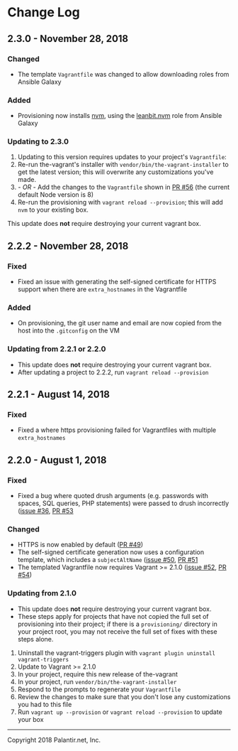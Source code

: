 # Change Log

## 2.3.0 - November 28, 2018

### Changed

* The template `Vagrantfile` was changed to allow downloading roles from Ansible Galaxy

### Added

* Provisioning now installs [nvm](https://github.com/creationix/nvm), using the [leanbit.nvm](https://github.com/leanbit/ansible-nvm) role from Ansible Galaxy

### Updating to 2.3.0

1. Updating to this version requires updates to your project's `Vagrantfile`:
  1. Re-run the-vagrant's installer with `vendor/bin/the-vagrant-installer` to get the latest version; this will overwrite any customizations you've made.
  2. _- OR -_ Add the changes to the `Vagrantfile` shown in [PR #56](https://github.com/palantirnet/the-vagrant/pull/56/files#diff-560ad909e5c24f0a4d43fed0aec59079) (the current default Node version is 8)
2. Re-run the provisioning with `vagrant reload --provision`; this will add `nvm` to your existing box.

This update does **not** require destroying your current vagrant box.

## 2.2.2 - November 28, 2018

### Fixed

* Fixed an issue with generating the self-signed certificate for HTTPS support when there are `extra_hostnames` in the Vagrantfile

### Added

* On provisioning, the git user name and email are now copied from the host into the `.gitconfig` on the VM

### Updating from 2.2.1 or 2.2.0

* This update does **not** require destroying your current vagrant box.
* After updating a project to 2.2.2, run `vagrant reload --provision`


## 2.2.1 - August 14, 2018

### Fixed

* Fixed a where https provisioning failed for Vagrantfiles with multiple `extra_hostnames`

## 2.2.0 - August 1, 2018

### Fixed

* Fixed a bug where quoted drush arguments (e.g. passwords with spaces, SQL queries, PHP statements) were passed to drush incorrectly ([issue #36](https://github.com/palantirnet/the-vagrant/issues/36), [PR #53](https://github.com/palantirnet/the-vagrant/pull/53)

### Changed

* HTTPS is now enabled by default ([PR #49](https://github.com/palantirnet/the-vagrant/pull/49))
* The self-signed certificate generation now uses a configuration template, which includes a `subjectAltName` ([issue #50](https://github.com/palantirnet/the-vagrant/issues/50), [PR #51](https://github.com/palantirnet/the-vagrant/pull/51)
* The templated Vagrantfile now requires Vagrant >= 2.1.0 ([issue #52](https://github.com/palantirnet/the-vagrant/issues/52), [PR #54](https://github.com/palantirnet/the-vagrant/pull/54))

### Updating from 2.1.0

* This update does **not** require destroying your current vagrant box.
* These steps apply for projects that have not copied the full set of provisioning into their project; if there is a `provisioning/` directory in your project root, you may not receive the full set of fixes with these steps alone.

1. Uninstall the vagrant-triggers plugin with `vagrant plugin uninstall vagrant-triggers`
1. Update to Vagrant >= 2.1.0
1. In your project, require this new release of the-vagrant
1. In your project, run `vendor/bin/the-vagrant-installer`
1. Respond to the prompts to regenerate your `Vagrantfile`
1. Review the changes to make sure that you don't lose any customizations you had to this file
1. Run `vagrant up --provision` or `vagrant reload --provision` to update your box

----
Copyright 2018 Palantir.net, Inc.
